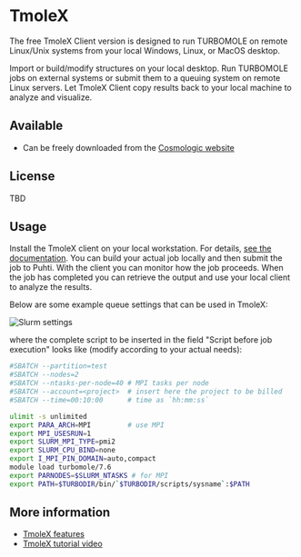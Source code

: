 # TmoleX

The free TmoleX Client version is designed to run TURBOMOLE on remote Linux/Unix
systems from your local Windows, Linux, or MacOS desktop.

Import or build/modify structures on your local desktop. Run TURBOMOLE jobs on external
systems or submit them to a queuing system on remote Linux servers. Let TmoleX Client
copy results back to your local machine to analyze and visualize.

## Available

- Can be freely downloaded from the
  [Cosmologic website](http://www.cosmologic.de/support-download/downloads/tmolex-client.html)

## License

TBD

## Usage

Install the TmoleX client on your local workstation. For details, [see the
documentation](http://www.cosmologic.de/turbomole/tmolex.html). You can build your actual
job locally and then submit the job to Puhti. With the client you can monitor how
the job proceeds. When the job has completed you can retrieve the output and use your local
client to analyze the results.

Below are some example queue settings that can be used in TmoleX:

![Slurm settings](/img/tmolex_submit.png)

where the complete script to be inserted in the field "Script before job execution" looks
like (modify according to your actual needs):

```bash
#SBATCH --partition=test
#SBATCH --nodes=2
#SBATCH --ntasks-per-node=40 # MPI tasks per node
#SBATCH --account=<project>  # insert here the project to be billed 
#SBATCH --time=00:10:00      # time as `hh:mm:ss`

ulimit -s unlimited
export PARA_ARCH=MPI         # use MPI 
export MPI_USESRUN=1
export SLURM_MPI_TYPE=pmi2
export SLURM_CPU_BIND=none
export I_MPI_PIN_DOMAIN=auto,compact
module load turbomole/7.6
export PARNODES=$SLURM_NTASKS # for MPI
export PATH=$TURBODIR/bin/`$TURBODIR/scripts/sysname`:$PATH
```

## More information

- [TmoleX features](http://www.cosmologic.de/turbomole/tmolex/tmolex-features.html)
- [TmoleX tutorial video](http://www.cosmologic.de/turbomole/tmolex/online-video-tutorial.html)
